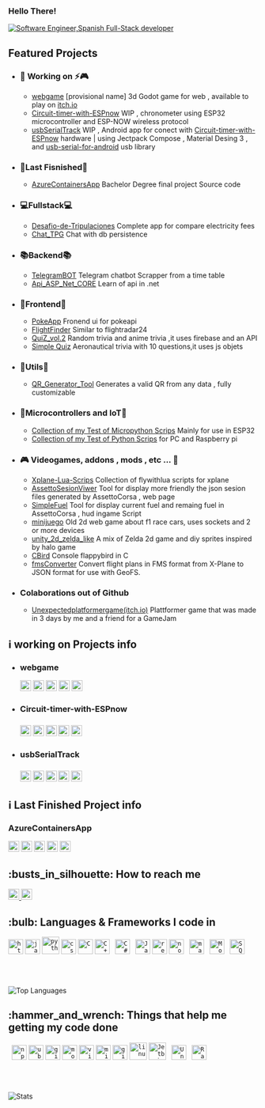 ### Hello There! 

<div aling="center">
    <a href="https://git.io/typing-svg"><img src="https://readme-typing-svg.demolab.com?font=Roboto+Slab&color=%233d85c6&size=30&center=true&vCenter=true&width=450&lines=I'm+Javier;Software+Engineer;Spanish;Full-Stack+Dev" alt="Software Engineer,Spanish Full-Stack developer"></a>
</div>

<h2>Featured Projects</h2>
<div>
    <ul>
        <li>
            <h3>🔭 Working on ⚡🎮</h3>
            <ul>
                <li><a href="https://github.com/javirs200/webgame">webgame</a> [provisional name] 3d Godot game for web , available to play on <a href="https://javirs200.itch.io/test-web-godot">itch.io</a></li>
                <li><a href="https://github.com/javirs200/Circuit-timer-with-ESPnow">Circuit-timer-with-ESPnow</a> WIP , chronometer using ESP32 microcontroller and ESP-NOW wireless protocol</li>
                <li><a href="https://github.com/javirs200/usbSerialTrack">usbSerialTrack</a> WIP , Android app for conect with <a href="https://github.com/javirs200/Circuit-timer-with-ESPnow">Circuit-timer-with-ESPnow</a> hardware | using Jectpack Compose , Material Desing 3 , and <a href="https://github.com/mik3y/usb-serial-for-android">usb-serial-for-android</a> usb library </li>
            </ul>
        </li>
        <li>
            <h3>🏁Last Fisnished🏁</h3>
            <ul>
                <li><a href="https://github.com/javirs200/AzureContainersApp">AzureContainersApp</a> Bachelor Degree final project Source code</li>
            </ul>
        </li>
        <li>
            <h3>💻Fullstack💻</h3>
            <ul>
                <li><a href="https://github.com/javirs200/Desafio-de-Tripulaciones-FULLSTACK">Desafio-de-Tripulaciones</a> Complete app for compare electricity fees</li>
                <li><a href="https://github.com/javirs200/Chat_TPG">Chat_TPG</a> Chat with db persistence</li>
            </ul>
        </li>
        <li>
            <h3>📚Backend📚</h3>
            <ul>
                <li><a href="https://github.com/javirs200/TelegramBOT">TelegramBOT</a> Telegram chatbot Scrapper from a time table</li>
                <li><a href="https://github.com/javirs200/Api_ASP_Net_CORE">Api_ASP_Net_CORE</a> Learn of api in .net</li>
            </ul>
        </li>
        <li>
            <h3>🔎Frontend🔎</h3>
            <ul>
                <li><a href="https://github.com/javirs200/PokeApp">PokeApp</a> Fronend ui for pokeapi</li>
                <li><a href="https://github.com/javirs200/jsFrontedApp">FlightFinder</a> Similar to flightradar24</li>
                <li><a href="https://github.com/javirs200/QuiZ_vol.2">QuiZ_vol.2</a> Random trivia and anime trivia ,it uses firebase and an API</li>
                <li><a href="https://github.com/javirs200/proyectos-quiz">Simple Quiz</a> Aeronautical trivia with 10 questions,it uses js objets</li>
            </ul>
        </li>
        <li>
            <h3>🔧Utils🔧</h3>
            <ul>
                <li><a href="https://github.com/javirs200/QR_Generator_Tool/">QR_Generator_Tool</a> Generates a valid QR from any data , fully customizable</li>
            </ul>
        </li>
        <li>
            <h3>🔌Microcontrollers and IoT🔌</h3>
            <ul>
                <li><a href="https://github.com/javirs200/cosasdeMicropython">Collection of my Test of Micropython Scrips</a> Mainly for use in ESP32</li>
                <li><a href="https://github.com/javirs200/cosasDePython">Collection of my Test of Python Scrips</a> for PC and Raspberry pi</li>
            </ul>
        </li>
        <li>
            <h3>🎮 Videogames, addons , mods , etc ... 👾</h3>
                <ul>
                    <li><a href="https://github.com/javirs200/Xplane-Lua-Scrips">Xplane-Lua-Scrips</a> Collection of flywithlua scripts for xplane</li>
                    <li><a href="https://github.com/javirs200/AssettoSesionViwer">AssettoSesionViwer</a> Tool for display more friendly the json sesion files generated by AssettoCorsa , web page</li>
                    <li><a href="https://github.com/javirs200/SimpleFuel">SimpleFuel</a> Tool for display current fuel and remaing fuel in AssettoCorsa , hud ingame Script</li>
                    <li><a href="https://github.com/javirs200/minijuego">minijuego</a> Old 2d web game about f1 race cars, uses sockets and 2 or more devices</li>
                    <li><a href="https://github.com/javirs200/unity_2d_zelda_like">unity_2d_zelda_like</a> A mix of Zelda 2d game and diy sprites inspired by halo game</li>
                    <li><a href="https://github.com/javirs200/CBird">CBird</a> Console flappybird in C</li>
                    <li><a href="https://github.com/javirs200/fmsConverter">fmsConverter</a> Convert flight plans in FMS format from X-Plane to JSON format for use with GeoFS.</li>
                </ul>
        </li>
        <li>
        <h3>Colaborations out of Github</h3>
            <ul>
                <li><a href="https://javirs200.itch.io/unexpectedplatformergame">Unexpectedplatformergame(itch.io)</a> Plattformer game that was made in 3 days by me and a friend for a GameJam</li>
            </ul>
        </li>
    </ul>
</div>

<h2>ℹ️ working on Projects info</h2>
<ul>
    <li>
        <h3>webgame</h3>
        <img alt="Last commit" src="https://img.shields.io/github/last-commit/javirs200/webgame?color=F05032&logo=git&logoColor&style=for-the-badge" height="22px">
        <img alt="Commit activity" src="https://img.shields.io/github/commit-activity/t/javirs200/webgame?color=F05032&logo=git&logoColor&style=for-the-badge" height="22px">
        <img alt="forks" src="https://img.shields.io/github/forks/javirs200/webgame?color=181717&logo=github&style=for-the-badge&logoColor=181717" height="22px">
        <img alt="Repo stars" src="https://img.shields.io/github/stars/javirs200/webgame?color=181717&logo=github&style=for-the-badge&logoColor=181717" height="22px">
        <img alt="Contributors" src="https://img.shields.io/github/contributors/javirs200/webgame?color=181717&logo=github&style=for-the-badge&logoColor=181717" height="22px">
    </li>
    <li>
        <h3>Circuit-timer-with-ESPnow<h3>
        <img alt="Last commit" src="https://img.shields.io/github/last-commit/javirs200/Circuit-timer-with-ESPnow?color=F05032&logo=git&logoColor&style=for-the-badge" height="22px">
        <img alt="Commit activity" src="https://img.shields.io/github/commit-activity/t/javirs200/Circuit-timer-with-ESPnow?color=F05032&logo=git&logoColor&style=for-the-badge" height="22px">
        <img alt="forks" src="https://img.shields.io/github/forks/javirs200/Circuit-timer-with-ESPnow?color=181717&logo=github&style=for-the-badge&logoColor=181717" height="22px">
        <img alt="Repo stars" src="https://img.shields.io/github/stars/javirs200/Circuit-timer-with-ESPnow?color=181717&logo=github&style=for-the-badge&logoColor=181717" height="22px">
        <img alt="Contributors" src="https://img.shields.io/github/contributors/javirs200/Circuit-timer-with-ESPnow?color=181717&logo=github&style=for-the-badge&logoColor=181717" height="22px">
    </li>
    <li>
        <h3>usbSerialTrack<h3>
        <img alt="Last commit" src="https://img.shields.io/github/last-commit/javirs200/usbSerialTrack?color=F05032&logo=git&logoColor&style=for-the-badge" height="22px">
        <img alt="Commit activity" src="https://img.shields.io/github/commit-activity/t/javirs200/usbSerialTrack?color=F05032&logo=git&logoColor&style=for-the-badge" height="22px">
        <img alt="forks" src="https://img.shields.io/github/forks/javirs200/usbSerialTrack?color=181717&logo=github&style=for-the-badge&logoColor=181717" height="22px">
        <img alt="Repo stars" src="https://img.shields.io/github/stars/javirs200/usbSerialTrack?color=181717&logo=github&style=for-the-badge&logoColor=181717" height="22px">
        <img alt="Contributors" src="https://img.shields.io/github/contributors/javirs200/usbSerialTrack?color=181717&logo=github&style=for-the-badge&logoColor=181717" height="22px">
    </li>
</ul>

<h2>ℹ️ Last Finished Project info</h2>
<div>
    <h3>AzureContainersApp</h3>
    <img alt="Last commit" src="https://img.shields.io/github/last-commit/javirs200/AzureContainersApp?color=F05032&logo=git&logoColor&style=for-the-badge" height="22px">
    <img alt="Commit activity" src="https://img.shields.io/github/commit-activity/t/javirs200/AzureContainersApp?color=F05032&logo=git&logoColor&style=for-the-badge" height="22px">
    <img alt="forks" src="https://img.shields.io/github/forks/javirs200/AzureContainersApp?color=181717&logo=github&style=for-the-badge&logoColor=181717" height="22px">
    <img alt="Repo stars" src="https://img.shields.io/github/stars/javirs200/AzureContainersApp?color=181717&logo=github&style=for-the-badge&logoColor=181717" height="22px">
    <img alt="Contributors" src="https://img.shields.io/github/contributors/javirs200/AzureContainersApp?color=181717&logo=github&style=for-the-badge&logoColor=181717" height="22px">
</div>

<h2>:busts_in_silhouette: How to reach me</h2>
<a href="https://github.com/javirs200">
    <img alt="Link to my GitHub" src="https://img.shields.io/github/followers/javirs200?style=for-the-badge&color=181717&logo=github&logoColor=181717&label=@javirs200" height="22px">
</a>
<a href="https://linkedin.com/in/pedrojaviermirandatejada">
    <img alt="link to my LinkedIn" src="https://img.shields.io/static/v1?label&message=/in/pedrojaviermirandatejada&color=0A66C2&style=for-the-badge&logo=linkedin" height="22px" />
</a>
</br>

<h2>:bulb: Languages & Frameworks I code in</h2>
<code><img title="HTML 5" alt="html5" width="30px" src="https://cdn.jsdelivr.net/gh/devicons/devicon/icons/html5/html5-original.svg" /></code>
<code><img title="JavaScript" alt="javascript" width="30px" src="https://cdn.jsdelivr.net/gh/devicons/devicon/icons/javascript/javascript-original.svg" /></code>
<code><img title="Python" alt="python" width="35px" src="https://cdn.jsdelivr.net/gh/devicons/devicon/icons/python/python-original.svg" /></code>
<code><img title="CSS 3" alt="css 3" width="30px" src="https://cdn.jsdelivr.net/gh/devicons/devicon/icons/css3/css3-original.svg" /></code>
<code><img title="C" alt="C" width="30px" src="https://cdn.jsdelivr.net/gh/devicons/devicon/icons/c/c-original.svg" /></code>
<code><img title="C++" alt="C+++" width="30px" src="https://cdn.jsdelivr.net/gh/devicons/devicon/icons/cplusplus/cplusplus-original.svg" /></code>
<code> <img title="C#" alt="C#" width="30px" src="https://cdn.jsdelivr.net/gh/devicons/devicon/icons/csharp/csharp-original.svg" /></code>
<code> <img title="Java" alt="Java" width="30px" src="https://cdn.jsdelivr.net/gh/devicons/devicon/icons/java/java-original.svg" /></code>
<code><img title="ReactJS" alt="react js" width="30px" src="https://cdn.jsdelivr.net/gh/devicons/devicon/icons/react/react-original.svg" /></code>
<code><img title="NodeJS" alt="node js" width="30px" src="https://cdn.jsdelivr.net/gh/devicons/devicon/icons/nodejs/nodejs-original.svg" /></code>
<code> <img title="Markdown" alt="markdown" width="30px" src="https://cdn.jsdelivr.net/gh/devicons/devicon/icons/markdown/markdown-original.svg" /></code>
<code> <img title="MongoDB" alt="MongoDB" width="30px" src="https://cdn.jsdelivr.net/gh/devicons/devicon/icons/mongodb/mongodb-original.svg" /></code>
<code> <img title="SQL" alt="SQL" width="30px" src="https://cdn.jsdelivr.net/gh/devicons/devicon/icons/sequelize/sequelize-original.svg" /></code>

</br></br>

![Top Languages](https://github-readme-stats.vercel.app/api/top-langs/?username=javirs200&theme=blue-green&show_icons=true&hide_border=true&langs_count=10)

<h2>:hammer_and_wrench: Things that help me getting my code done</h2>
<code> <img title="npm" alt="npm" width="30px" src="https://cdn.jsdelivr.net/gh/devicons/devicon/icons/npm/npm-original-wordmark.svg" /></code>
<code><img title="Ubuntu" alt="ubuntu" width="30px" src="https://cdn.jsdelivr.net/gh/devicons/devicon/icons/ubuntu/ubuntu-plain.svg" /></code>
<code><img title="Git" alt="git" width="30px" src="https://cdn.jsdelivr.net/gh/devicons/devicon/icons/git/git-original.svg" /></code>
<code><img title="Mozilla Firefox" alt="mozilla firefox" width="30px" src="https://cdn.jsdelivr.net/gh/devicons/devicon/icons/firefox/firefox-original.svg" /></code>
<code><img title="VS Code" alt="visual studio code" width="30px" src="https://cdn.jsdelivr.net/gh/devicons/devicon/icons/vscode/vscode-original.svg" /></code>
<code><img title="MS Windows" alt="microsoft windows" width="30px" src="https://cdn.jsdelivr.net/gh/devicons/devicon/icons/windows8/windows8-original.svg" /></code>
<code><img title="GitHub" alt="github" width="30px" src="https://cdn.jsdelivr.net/gh/devicons/devicon/icons/github/github-original.svg" /></code>
<code><img title="Linux" alt="linux" width="35px" src="https://cdn.jsdelivr.net/gh/devicons/devicon/icons/linux/linux-original.svg" /></code>
<code><img title="Jetbrains" alt="Jetbrains" width="35px" src="https://cdn.jsdelivr.net/gh/devicons/devicon/icons/jetbrains/jetbrains-original.svg" /></code>
<code> <img title="Unity" alt="Unity" width="30px" src="https://cdn.jsdelivr.net/gh/devicons/devicon/icons/unity/unity-original.svg" /></code>
<code> <img title="Raspberrypi" alt="Raspberrypi" width="30px" src="https://cdn.jsdelivr.net/gh/devicons/devicon/icons/raspberrypi/raspberrypi-original.svg" /></code>

</br></br>

![Stats](https://github-readme-stats.vercel.app/api?username=javirs200&theme=blue-green&show_icons=true&hide_border=true&count_private=true)
